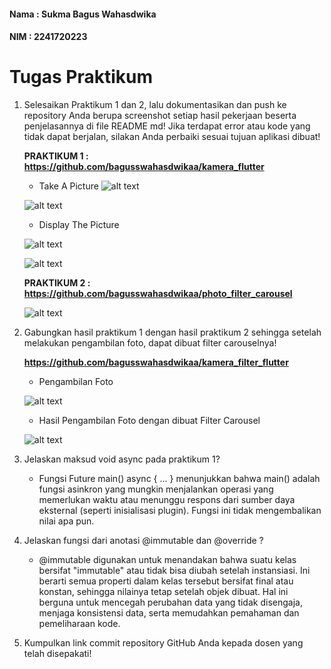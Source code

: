 #### **Nama : Sukma Bagus Wahasdwika**

#### **NIM  : 2241720223**

#

# Tugas Praktikum

1. Selesaikan Praktikum 1 dan 2, lalu dokumentasikan dan push ke repository Anda berupa screenshot setiap hasil pekerjaan beserta penjelasannya di file README md! Jika terdapat error atau kode yang tidak dapat berjalan, silakan Anda perbaiki sesuai tujuan aplikasi dibuat!

    **PRAKTIKUM 1 : https://github.com/bagusswahasdwikaa/kamera_flutter**

    * Take A Picture 
    ![alt text](image-1.png)

    ![alt text](TP1.jpg)

    * Display The Picture

    ![alt text](image-2.png)

    ![alt text](DP1.jpg)

    **PRAKTIKUM 2 : https://github.com/bagusswahasdwikaa/photo_filter_carousel**

    ![alt text](DP2.png)

2. Gabungkan hasil praktikum 1 dengan hasil praktikum 2 sehingga setelah melakukan pengambilan foto, dapat dibuat filter carouselnya!

    **https://github.com/bagusswahasdwikaa/kamera_filter_flutter**

    * Pengambilan Foto 

    ![alt text](TP3.jpg)

    * Hasil Pengambilan Foto dengan dibuat Filter Carousel

    ![alt text](DP3.jpg)


3. Jelaskan maksud void async pada praktikum 1?

    * Fungsi Future main() async { ... } menunjukkan bahwa main() adalah fungsi asinkron yang mungkin menjalankan operasi yang memerlukan waktu atau menunggu respons dari sumber daya eksternal (seperti inisialisasi plugin). Fungsi ini tidak mengembalikan nilai apa pun.

4. Jelaskan fungsi dari anotasi @immutable dan @override ?

    * @immutable digunakan untuk menandakan bahwa suatu kelas bersifat "immutable" atau tidak bisa diubah setelah instansiasi. Ini berarti semua properti dalam kelas tersebut bersifat final atau konstan, sehingga nilainya tetap setelah objek dibuat. Hal ini berguna untuk mencegah perubahan data yang tidak disengaja, menjaga konsistensi data, serta memudahkan pemahaman dan pemeliharaan kode.

5. Kumpulkan link commit repository GitHub Anda kepada dosen yang telah disepakati!